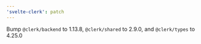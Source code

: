 ```yaml
---
'svelte-clerk': patch
---
```


Bump `@clerk/backend` to 1.13.8, `@clerk/shared` to 2.9.0, and `@clerk/types` to 4.25.0
